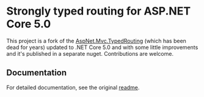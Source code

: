 # Strongly typed routing for ASP.NET Core 5.0

This project is a fork of the [AspNet.Mvc.TypedRouting](https://github.com/ivaylokenov/AspNet.Mvc.TypedRouting) (which has been dead for years) updated to .NET Core 5.0 and with some little improvements and it's published in a separate nuget. Contributions are welcome.

## Documentation
For detailed documentation, see the original [readme](https://github.com/ivaylokenov/AspNet.Mvc.TypedRouting/blob/master/README.md).
